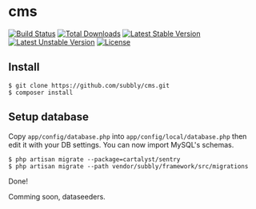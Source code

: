 cms
===

[![Build Status](https://travis-ci.org/subbly/cms.svg)](https://travis-ci.org/subbly/cms)
[![Total Downloads](https://poser.pugx.org/subbly/cms/downloads.svg)](https://packagist.org/packages/subbly/cms)
[![Latest Stable Version](https://poser.pugx.org/subbly/cms/v/stable.svg)](https://packagist.org/packages/subbly/cms)
[![Latest Unstable Version](https://poser.pugx.org/subbly/cms/v/unstable.svg)](https://packagist.org/packages/subbly/cms)
[![License](https://poser.pugx.org/subbly/cms/license.svg)](https://packagist.org/packages/subbly/cms)


## Install

    $ git clone https://github.com/subbly/cms.git
    $ composer install

## Setup database

Copy `app/config/database.php` into `app/config/local/database.php` then edit it with your DB settings.
You can now import MySQL's schemas.

    $ php artisan migrate --package=cartalyst/sentry
    $ php artisan migrate --path vendor/subbly/framework/src/migrations

Done!

Comming soon, dataseeders.
